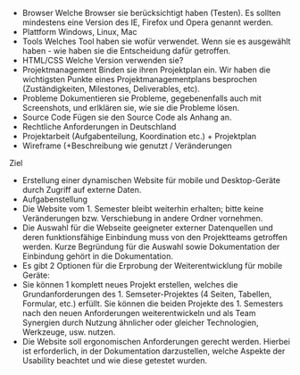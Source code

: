 - Browser
  Welche Browser sie berücksichtigt haben (Testen). Es sollten mindestens eine Version des IE, Firefox und Opera genannt werden.
- Plattform
  Windows, Linux, Mac
- Tools
  Welches Tool haben sie wofür verwendet. Wenn sie es ausgewählt haben - wie haben sie die Entscheidung dafür getroffen.
- HTML/CSS
  Welche Version verwenden sie?
- Projektmanagement
  Binden sie ihren Projektplan ein. Wir haben die wichtigsten Punkte eines Projektmanagementplans besprochen (Zuständigkeiten, Milestones, Deliverables, etc).
- Probleme
  Dokumentieren sie Probleme, gegebenenfalls auch mit Screenshots, und erlklären sie, wie sie die Probleme lösen.
- Source Code
  Fügen sie den Source Code als Anhang an.
- Rechtliche Anforderungen in Deutschland
- Projektarbeit (Aufgabenteilung, Koordination etc.) + Projektplan
- Wireframe (+Beschreibung wie genutzt / Veränderungen

Ziel
- Erstellung einer dynamischen Website für mobile und Desktop-Geräte durch Zugriff auf externe Daten.
- Aufgabenstellung
- Die  Website vom 1. Semester bleibt weiterhin erhalten; bitte keine Veränderungen bzw. Verschiebung in andere Ordner vornehmen. 
- Die Auswahl für die Webseite geeigneter externer Datenquellen und deren funktionsfähige Einbindung muss von den Projektteams getroffen werden. Kurze Begründung für die Auswahl sowie Dokumentation der Einbindung gehört in die Dokumentation.
- Es gibt 2 Optionen für die Erprobung der Weiterentwicklung für mobile Geräte:
- Sie können 1 komplett neues Projekt erstellen, welches die Grundanforderungen des 1. Semseter-Projektes (4 Seiten, Tabellen, Formular, etc.) erfüllt. 
  Sie können die beiden Projekte des 1. Semesters nach den neuen Anforderungen weiterentwickeln und als Team Synergien durch Nutzung ähnlicher oder gleicher Technologien, Werkzeuge, usw. nutzen.
- Die Website soll ergonomischen Anforderungen gerecht werden. 
  Hierbei ist erforderlich, in der Dokumentation darzustellen, welche Aspekte der Usability beachtet und wie diese getestet wurden. 
